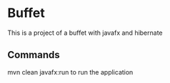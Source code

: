 # Buffet
This is a project of a buffet with javafx and hibernate

## Commands
mvn clean javafx:run to run the application

